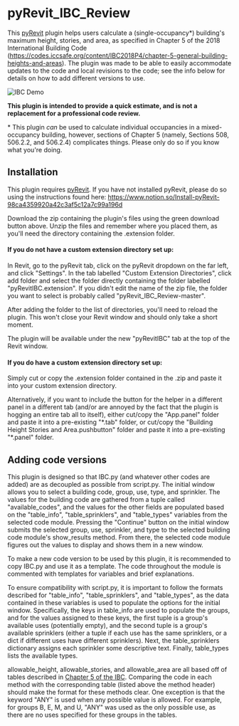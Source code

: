 # pyRevit_IBC_Review
This [pyRevit](https://github.com/eirannejad/pyRevit) plugin helps users calculate a (single-occupancy\*) building's
maximum height, stories, and area, as specified in Chapter 5 of the 2018 International Building Code
(https://codes.iccsafe.org/content/IBC2018P4/chapter-5-general-building-heights-and-areas).
The plugin was made to be able to easily accommodate updates to the code and local revisions to the code;
see the info below for details on how to add different versions to use.

![IBC Demo](https://raw.githubusercontent.com/ryanzflores/pyRevit_IBC_Review/master/pyRevitIBCDemo.gif)

**This plugin is intended to provide a quick estimate, and is not a replacement for a professional code review.**

\* This plugin *can* be used to calculate individual occupancies in a mixed-occupancy building, however,
sections of Chapter 5 (namely, Sections 508, 506.2.2, and 506.2.4) complicates things. Please only do so
if you know what you're doing.

## Installation

This plugin requires [pyRevit](https://github.com/eirannejad/pyRevit). 
If you have not installed pyRevit, please do so using the
instructions found here: https://www.notion.so/Install-pyRevit-98ca4359920a42c3af5c12a7c99a196d

Download the zip containing the plugin's files using the green download button above.
Unzip the files and remember where you placed them, as you'll need the directory containing the
.extension folder.

#### If you do not have a custom extension directory set up:

In Revit, go to the pyRevit tab, click on the pyRevit dropdown on the far left, and
click "Settings". In the tab labelled "Custom Extension Directories", click add folder and
select the folder directly containing the folder labelled "pyRevitIBC.extension". If you
didn't edit the name of the zip file, the folder you want to select is probably called
"pyRevit_IBC_Review-master".

After adding the folder to the list of directories, you'll need to reload the plugin.
This won't close your Revit window and should only take a short moment.

The plugin will be available under the new "pyRevitIBC" tab at the top of the Revit window.

#### If you do have a custom extension directory set up:

Simply cut or copy the .extension folder contained in the .zip and paste it into
your custom extension directory. 

Alternatively, if you want to include the button for the helper in a different panel in a different tab 
(and/or are annoyed by the fact that the plugin is hogging an entire tab all to itself), 
either cut/copy the "App.panel" folder and paste it into a pre-existing "\*.tab" folder, or
cut/copy the "Building Height Stories and Area.pushbutton" folder and paste it into a pre-existing "\*.panel" folder.

## Adding code versions

This plugin is designed so that IBC.py (and whatever other codes are added) are as decoupled as possible from script.py.
The initial window allows you to select a building code, group, use, type, and sprinkler. The values for the
building code are gathered from a tuple called "available_codes", and the values for the other fields are populated
based on the "table_info", "table_sprinklers", and "table_types" variables from the selected code module.
Pressing the "Continue" button on the initial window submits the selected group, use, sprinkler, and type to
the selected building code module's show_results method. From there, the selected code module figures out the values
to display and shows them in a new window.

To make a new code version to be used by this plugin, it is recommended to copy IBC.py and use it as a template. The
code throughout the module is commented with templates for variables and brief explanations.

To ensure compatibility with script.py, it is important to follow the formats described for "table_info",
"table_sprinklers", and "table_types", as the data contained in these variables is used to populate the options for
the initial window. Specifically, the keys in table_info are used to populate the groups, and for the values assigned
to these keys, the first tuple is a group's available uses (potentially empty), and the second tuple is a group's
available sprinklers (either a tuple if each use has the same sprinklers, or a dict if different uses have different
sprinklers). Next, the table_sprinklers dictionary assigns each sprinkler some descriptive text. Finally,
table_types lists the available types.

allowable_height, allowable_stories, and allowable_area are all based off of tables described in 
[Chapter 5 of the IBC](https://codes.iccsafe.org/content/IBC2018P4/chapter-5-general-building-heights-and-areas). 
Comparing the code in each
method with the corresponding table (listed above the method header) should make the format for these methods clear.
One exception is that the keyword "ANY" is used when any possible value is allowed. For example, for groups B, E, M,
and U, "ANY" was used as the only possible use, as there are no uses specified for these groups in the tables. 